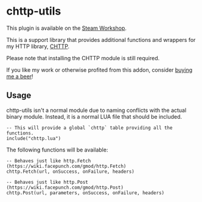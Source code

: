 # chttp-utils

This plugin is available on the [Steam Workshop](https://steamcommunity.com/sharedfiles/filedetails/?id=2537802091).

This is a support library that provides additional functions and wrappers for my HTTP library,
[CHTTP](https://github.com/timschumi/gmod-chttp).

Please note that installing the CHTTP module is still required.

If you like my work or otherwise profited from this addon, consider
[buying me a beer](https://paypal.me/schumact)!

## Usage

chttp-utils isn't a normal module due to naming conflicts with the actual binary module.
Instead, it is a normal LUA file that should be included.

```
-- This will provide a global `chttp` table providing all the functions.
include("chttp.lua")
```

The following functions will be available:

```
-- Behaves just like http.Fetch (https://wiki.facepunch.com/gmod/http.Fetch)
chttp.Fetch(url, onSuccess, onFailure, headers)

-- Behaves just like http.Post (https://wiki.facepunch.com/gmod/http.Post)
chttp.Post(url, parameters, onSuccess, onFailure, headers)
```
